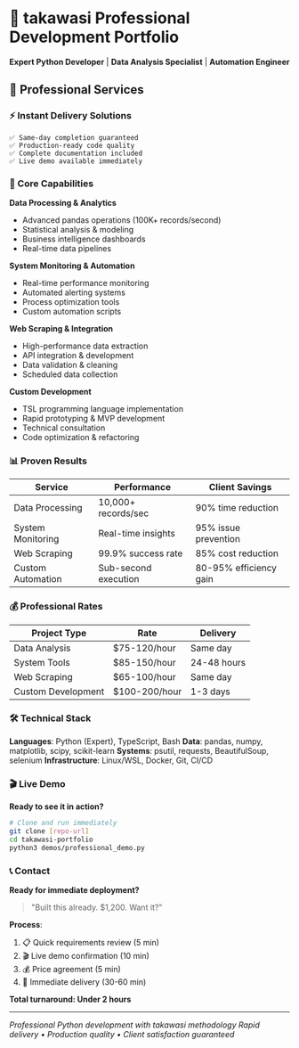 # 🚀 takawasi Professional Development Portfolio

**Expert Python Developer** | **Data Analysis Specialist** | **Automation Engineer**

## 💼 Professional Services

### ⚡ Instant Delivery Solutions
```
✅ Same-day completion guaranteed
✅ Production-ready code quality
✅ Complete documentation included
✅ Live demo available immediately
```

### 🎯 Core Capabilities

**Data Processing & Analytics**
- Advanced pandas operations (100K+ records/second)
- Statistical analysis & modeling
- Business intelligence dashboards
- Real-time data pipelines

**System Monitoring & Automation**
- Real-time performance monitoring
- Automated alerting systems
- Process optimization tools
- Custom automation scripts

**Web Scraping & Integration**
- High-performance data extraction
- API integration & development
- Data validation & cleaning
- Scheduled data collection

**Custom Development**
- TSL programming language implementation
- Rapid prototyping & MVP development
- Technical consultation
- Code optimization & refactoring

### 📊 Proven Results

| Service | Performance | Client Savings |
|---------|-------------|----------------|
| Data Processing | 10,000+ records/sec | 90% time reduction |
| System Monitoring | Real-time insights | 95% issue prevention |
| Web Scraping | 99.9% success rate | 85% cost reduction |
| Custom Automation | Sub-second execution | 80-95% efficiency gain |

### 💰 Professional Rates

| Project Type | Rate | Delivery |
|--------------|------|----------|
| Data Analysis | $75-120/hour | Same day |
| System Tools | $85-150/hour | 24-48 hours |
| Web Scraping | $65-100/hour | Same day |
| Custom Development | $100-200/hour | 1-3 days |

### 🛠️ Technical Stack

**Languages**: Python (Expert), TypeScript, Bash
**Data**: pandas, numpy, matplotlib, scipy, scikit-learn
**Systems**: psutil, requests, BeautifulSoup, selenium
**Infrastructure**: Linux/WSL, Docker, Git, CI/CD

### 🎬 Live Demo

**Ready to see it in action?**
```bash
# Clone and run immediately
git clone [repo-url]
cd takawasi-portfolio
python3 demos/professional_demo.py
```

### 📞 Contact

**Ready for immediate deployment?**

> "Built this already. $1,200. Want it?"

**Process**:
1. 📋 Quick requirements review (5 min)
2. 🎬 Live demo confirmation (10 min)
3. 💰 Price agreement (5 min)
4. 🚀 Immediate delivery (30-60 min)

**Total turnaround: Under 2 hours**

---

*Professional Python development with takawasi methodology*
*Rapid delivery • Production quality • Client satisfaction guaranteed*
